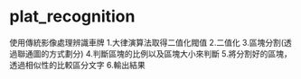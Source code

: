 # plat_recognition
使用傳統影像處理辨識車牌
1.大律演算法取得二值化閥值
2.二值化
3.區塊分割(透過聯通圖的方式劃分)
4.判斷區塊的比例以及區塊大小來判斷
5.將分割好的區塊，透過相似性的比較區分文字
6.輸出結果
